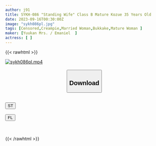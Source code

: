 ```yaml
---
author: j91
title: SYKH-086 "Standing Wife" Class B Mature Kozue 35 Years Old
date: 2023-09-16T00:30:00Z
image: "sykh086pl.jpg"
tags: [Censored,Creampie,Married Woman,Bukkake,Mature Woman	]
maker: [Yuukan Mrs. / Emaniel  ]
actress: [ ]
---
```



{{< rawhtml >}}

<div class="video" data-videoid="4GpGvJjdPGUOKD">
    <a href="javascript:;">
        <img src="https://my.j91.asia/posts/sykh086pl/sykh086pl.jpg" width="WIDTH" height="HEIGHT" alt="sykh086pl.mp4" loading="lazy">
    </a>
</div>

<script type="text/javascript" src="https://j91.asia/asset/on-demand-st.js"></script>

<br>
  <link rel="stylesheet" href="https://j91.asia/asset/bs5.css">
  
  <center>
  <button class="btn btn-primary" type="button" data-bs-toggle="collapse" data-bs-target=".multi-collapse" aria-expanded="false" aria-controls="multiCollapseExample1 multiCollapseExample2"><h2>Download</h2></button></center>
</p>
<div class="row">
  <div class="col">
    <div class="collapse multi-collapse" id="multiCollapseExample1">
      <div class="card card-body">
	      	      <br>
<div class="buttons">  
<a href="https://streamtape.to/v/4GpGvJjdPGUOKD"><button class="btn-hover color-3"><i class="fa fa-download"></i> ST</button></a></div>
    </div>
  </div>
</div>
  <div class="col">
    <div class="collapse multi-collapse" id="multiCollapseExample2">
      <div class="card card-body">
	      <br>
<div class="buttons">
    <a href="https://filelions.online/f/zxm5zvohoas5"><button class="btn-hover color-9"><i class="fa fa-download"></i> FL</button></a></div>
<br><br>
      </div>
    </div>
  </div>
</div>

{{< /rawhtml >}}